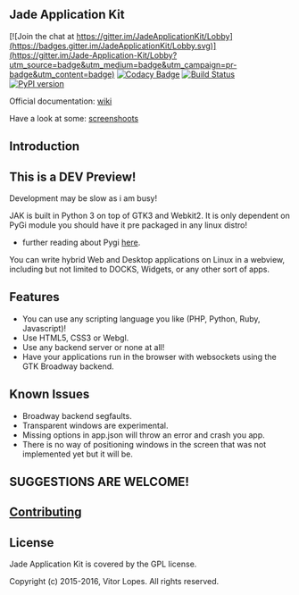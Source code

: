 ## Jade Application Kit

[![Join the chat at https://gitter.im/JadeApplicationKit/Lobby](https://badges.gitter.im/JadeApplicationKit/Lobby.svg)](https://gitter.im/Jade-Application-Kit/Lobby?utm_source=badge&utm_medium=badge&utm_campaign=pr-badge&utm_content=badge)
[![Codacy Badge](https://api.codacy.com/project/badge/Grade/c79991176d484d50960a36007749b6a6)](https://www.codacy.com/app/vmnlop/Jade-Application-Kit?utm_source=github.com&amp;utm_medium=referral&amp;utm_content=vmnlopes/Jade-Application-Kit&amp;utm_campaign=Badge_Grade)
[![Build Status](https://travis-ci.org/codepenguim/Jade-Application-Kit.svg?branch=master)](https://travis-ci.org/codepenguim/Jade-Application-Kit)
[![PyPI version](https://badge.fury.io/py/jade-application-kit.svg)](https://badge.fury.io/py/jade-application-kit)

Official documentation: [wiki](https://github.com/codepenguim/Jade-Application-Kit/wiki)

Have a look at some: [screenshoots](https://codepenguim.github.io/Jade-Application-Kit/)

## Introduction

## This is a DEV Preview!
Development may be slow as i am busy!

 JAK is built in Python 3 on top of GTK3 and Webkit2.
 It is only dependent on PyGi module you should have it pre packaged in any linux distro!
  * further reading about Pygi [here](https://wiki.gnome.org/Projects/PyGObject).
  
You can write hybrid Web and Desktop applications on Linux in a webview, including but not limited to DOCKS, Widgets, or any other sort of apps.

## Features
 * You can use any scripting language you like (PHP, Python, Ruby, Javascript)!
 * Use HTML5, CSS3 or Webgl.
 * Use any backend server or none at all!
 * Have your applications run in the browser with websockets using the GTK Broadway backend.
 
## Known Issues
 * Broadway backend segfaults.
 * Transparent windows are experimental.
 * Missing options in app.json will throw an error and crash you app.
 * There is no way of positioning windows in the screen that was not implemented yet but it will be.
 
## SUGGESTIONS ARE WELCOME!
## [Contributing](https://github.com/codepenguim/Jade-Application-Kit/blob/master/contributing.md)

## License
Jade Application Kit is covered by the GPL license.

Copyright (c) 2015-2016, Vitor Lopes. All rights reserved.

